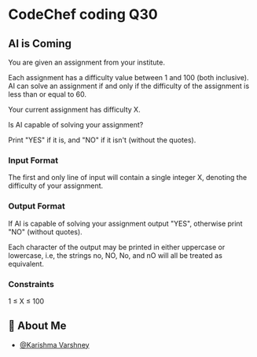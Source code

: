 # CodeChef coding Q30

## AI is Coming
You are given an assignment from your institute.

Each assignment has a difficulty value between 
1 and 
100 (both inclusive).
AI can solve an assignment if and only if the difficulty of the assignment is less than or equal to 
60.

Your current assignment has difficulty 
X. 

Is AI capable of solving your assignment?

Print "YES" if it is, and "NO" if it isn't (without the quotes).

### Input Format
The first and only line of input will contain a single integer 
X, denoting the difficulty of your assignment.
### Output Format
If AI is capable of solving your assignment output "YES", otherwise print "NO" (without quotes).

Each character of the output may be printed in either uppercase or lowercase, i.e, the strings no, NO, No, and nO will all be treated as equivalent.

### Constraints
1
≤
X
≤
100

## 🚀 About Me

- [@Karishma Varshney](https://github.com/Karishma-Varshney)
